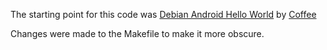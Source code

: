 The starting point for this code was [Debian Android Hello World](https://gitlab.com/Matrixcoffee/hello-world-debian-android) by [Coffee](https://gitlab.com/Matrixcoffee)

Changes were made to the Makefile to make it more obscure.
